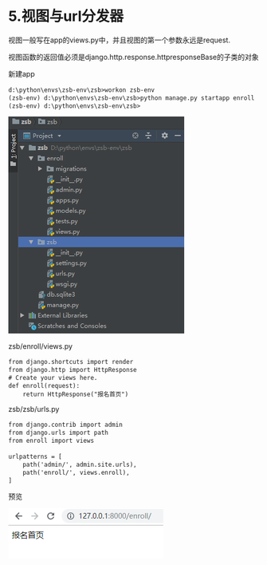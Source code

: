# 5.视图与url分发器

视图一般写在app的views.py中，并且视图的第一个参数永远是request.

视图函数的返回值必须是django.http.response.httpresponseBase的子类的对象

新建app

```
d:\python\envs\zsb-env\zsb>workon zsb-env
(zsb-env) d:\python\envs\zsb-env\zsb>python manage.py startapp enroll
(zsb-env) d:\python\envs\zsb-env\zsb>
```

![](/assets/enroll-file-tree.png)

zsb/enroll/views.py

```
from django.shortcuts import render
from django.http import HttpResponse
# Create your views here.
def enroll(request):
    return HttpResponse("报名首页")
```

zsb/zsb/urls.py

```
from django.contrib import admin
from django.urls import path
from enroll import views

urlpatterns = [
    path('admin/', admin.site.urls),
    path('enroll/', views.enroll),
]
```

预览

![](/assets/enrollhtml.png)

